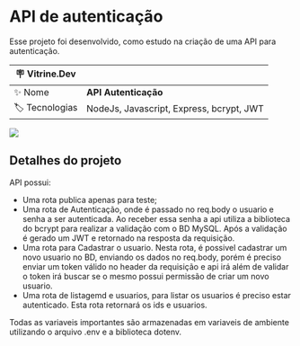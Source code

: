 # API de autenticação

Esse projeto foi desenvolvido, como estudo na criação de uma API para autenticação. 

| :placard: Vitrine.Dev |     |
| -------------  | --- |
| :sparkles: Nome        | **API Autenticação**
| :label: Tecnologias | NodeJs, Javascript, Express, bcrypt, JWT

![](https://i.imgur.com/L3zu4To.png#vitrinedev)

## Detalhes do projeto
API possui:
- Uma rota publica apenas para teste;
- Uma rota de Autenticação, onde é passado no req.body o usuario e senha a ser autenticada. Ao receber essa senha a api utiliza a biblioteca do bcrypt para realizar a validação com o BD MySQL. Após a validação é gerado um JWT e retornado na resposta da requisição.
- Uma rota para Cadastrar o usuario. Nesta rota, é possivel cadastrar um novo usuario no BD, enviando os dados no req.body, porém é preciso enviar um token válido no header da requisição e api irá além de validar o token irá buscar se o mesmo possui permissão de criar um novo usuario.
- Uma rota de listagemd e usuarios, para listar os usuarios é preciso estar autenticado. Esta rota retornará os ids e usuarios.

Todas as variaveis importantes são armazenadas em variaveis de ambiente utilizando o arquivo .env e a biblioteca dotenv.
